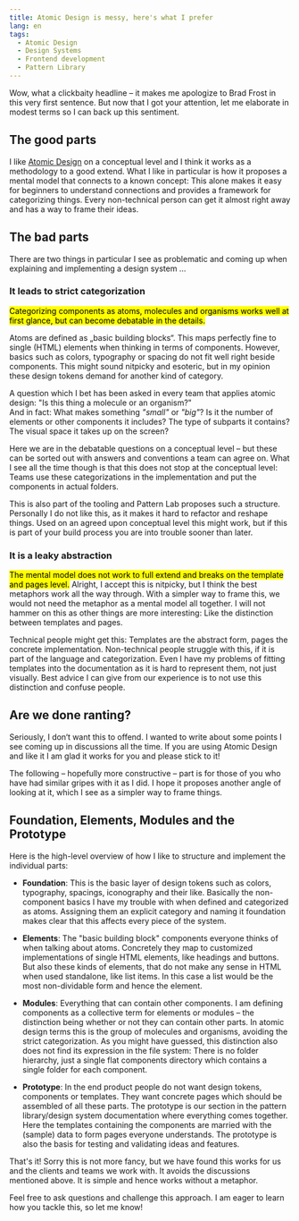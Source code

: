 ```yaml
---
title: Atomic Design is messy, here's what I prefer
lang: en
tags:
  - Atomic Design
  - Design Systems
  - Frontend development
  - Pattern Library
---
```

Wow, what a clickbaity headline – it makes me apologize to Brad Frost in this very first sentence.
But now that I got your attention, let me elaborate in modest terms so I can back up this sentiment.

## The good parts

I like [Atomic Design](http://atomicdesign.bradfrost.com/table-of-contents/) on a conceptual level and I think it works as a methodology to a good extend.
What I like in particular is how it proposes a mental model that connects to a known concept:
This alone makes it easy for beginners to understand connections and provides a framework for categorizing things.
Every non-technical person can get it almost right away and has a way to frame their ideas.

## The bad parts

There are two things in particular I see as problematic and coming up when explaining and implementing a design system …

### It leads to strict categorization

<mark>Categorizing components as atoms, molecules and organisms works well at first glance, but can become debatable in the details.</mark>

Atoms are defined as „basic building blocks“.
This maps perfectly fine to single (HTML) elements when thinking in terms of components.
However, basics such as colors, typography or spacing do not fit well right beside components.
This might sound nitpicky and esoteric, but in my opinion these design tokens demand for another kind of category.

A question which I bet has been asked in every team that applies atomic design: "Is this thing a molecule or an organism?"<br>
And in fact: What makes something _"small"_ or _"big"_?
Is it the number of elements or other components it includes?
The type of subparts it contains?
The visual space it takes up on the screen?

Here we are in the debatable questions on a conceptual level – but these can be sorted out with answers and conventions a team can agree on.
What I see all the time though is that this does not stop at the conceptual level:
Teams use these categorizations in the implementation and put the components in actual folders.

This is also part of the tooling and Pattern Lab proposes such a structure.
Personally I do not like this, as it makes it hard to refactor and reshape things.
Used on an agreed upon conceptual level this might work, but if this is part of your build process you are into trouble sooner than later.

### It is a leaky abstraction

<mark>The mental model does not work to full extend and breaks on the template and pages level.</mark>
Alright, I accept this is nitpicky, but I think the best metaphors work all the way through.
With a simpler way to frame this, we would not need the metaphor as a mental model all together.
I will not hammer on this as other things are more interesting:
Like the distinction between templates and pages.

Technical people might get this: Templates are the abstract form, pages the concrete implementation.
Non-technical people struggle with this, if it is part of the language and categorization.
Even I have my problems of fitting templates into the documentation as it is hard to represent them, not just visually.
Best advice I can give from our experience is to not use this distinction and confuse people.

## Are we done ranting?

Seriously, I don‘t want this to offend.
I wanted to write about some points I see coming up in discussions all the time.
If you are using Atomic Design and like it I am glad it works for you and please stick to it!

The following – hopefully more constructive – part is for those of you who have had similar gripes with it as I did.
I hope it proposes another angle of looking at it, which I see as a simpler way to frame things.

## Foundation, Elements, Modules and the Prototype

Here is the high-level overview of how I like to structure and implement the individual parts:

- __Foundation__: This is the basic layer of design tokens such as colors, typography, spacings, iconography and their like.
  Basically the non-component basics I have my trouble with when defined and categorized as atoms.
  Assigning them an explicit category and naming it foundation makes clear that this affects every piece of the system.

- __Elements__: The "basic building block" components everyone thinks of when talking about atoms.
  Concretely they map to customized implementations of single HTML elements, like headings and buttons.
  But also these kinds of elements, that do not make any sense in HTML when used standalone, like list items.
  In this case a list would be the most non-dividable form and hence the element.

- __Modules__: Everything that can contain other components.
  I am defining components as a collective term for elements or modules – the distinction being whether or not they can contain other parts.
  In atomic design terms this is the group of molecules and organisms, avoiding the strict categorization.
  As you might have guessed, this distinction also does not find its expression in the file system:
  There is no folder hierarchy, just a single flat components directory which contains a single folder for each component.

- __Prototype__: In the end product people do not want design tokens, components or templates.
  They want concrete pages which should be assembled of all these parts.
  The prototype is our section in the pattern library/design system documentation where everything comes together.
  Here the templates containing the components are married with the (sample) data to form pages everyone understands.
  The prototype is also the basis for testing and validating ideas and features.

That's it!
Sorry this is not more fancy, but we have found this works for us and the clients and teams we work with.
It avoids the discussions mentioned above.
It is simple and hence works without a metaphor.

Feel free to ask questions and challenge this approach.
I am eager to learn how you tackle this, so let me know!
